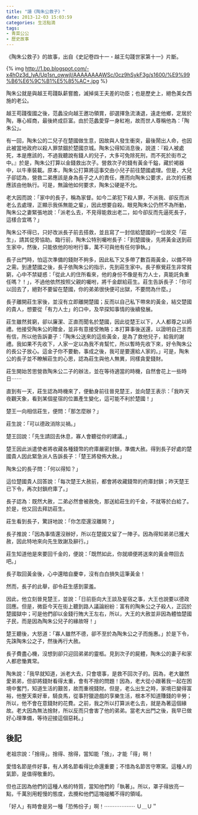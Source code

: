 ```yaml
---
title: "讀《陶朱公救子》"
date: 2013-12-03 15:03:59
categories: 生活點滴
tags:
- 青菜公公
- 歷史故事
---
```


《陶朱公救子》的故事，出自《史記卷四十一・越王勾踐世家第十一》片斷。

{% img http://1.bp.blogspot.com/-x4hOz3d_lyA/Up1sn_owwjI/AAAAAAAAWSc/0cz9hSykF3g/s1600/%E9%99%B6%E6%9C%B1%E5%85%AC+.jpg %}
<!-- more -->

陶朱公就是與越王苟踐臥薪嘗膽，滅掉吳王夫差的功臣；也是歷史上，絕色美女西施的老公。

越王苟踐復國之後，范蠡没向越王邀功領賞，卻選擇急流湧退，遠走他鄉，定居於陶，專心經商，最後終成巨富。由於范蠡愛穿一身紅袍，故而世人尊稱他為：「陶朱公」。

有一回，陶朱公的二兒子在楚國做生意，因故與人發生衝突，最後鬧出人命，也因此被當地政府以殺人罪禁錮於楚國京城。陶朱公得知消息後，說道：『殺人被處死，本是應該的，不過我聽說有錢人的兒子，大多可免除死刑，而不死於街市之中。』於是，陶朱公打算以金錢救出次子。營救次子的錢有黃金千鎰，藏於褐器中，以牛車裝載。原本，陶朱公打算將這事交由小兒子前往楚國處理。但是，大兒子卻認為，營救二弟應該是身為長子之人的責任，應而向陶朱公要求，此次的任務應該由他執行。可是，無論他如何要求，陶朱公硬是不允。

老大因而說：「家中的長子，稱為家督。如今二弟犯下殺人罪，不派我、卻反而派老么去處理，正顯示我係無能之輩」，因此想要自殺。眼見陶朱公仍然不為所動，陶朱公之妻緊張地說：「派老么去，不見得能救出老二，如今卻反而先逼死長子，這樣合宜嗎？」

陶朱公不得已，只好改派長子前去搭救，並且寫了一封信給楚國的一位故交「莊生」，請其從旁協助。臨行前，陶朱公特別囑咐長子：「到楚國後，先將黃金送到莊生家中，然後，只能依他的吩咐行事，萬不可與他有任何爭執。」

長子出門時，怕這次準備的錢財不夠多，因此私下又多帶了數百兩黃金，以備不時之需。到達楚國之後，長子依陶朱公的指示，先到莊生家中。長子察覺莊生非常貧窮，心中不禁疑惑：「從此人的住所看來，他的身份不像是有力人士，真能託負重任嗎？！」，不過他依然按照父親的囑咐，將千金獻給莊生。莊生告訴長子：「你可以回去了，絕對不要留在楚國，你的弟弟很快便可出獄，不要問為什麼。」

長子離開莊生家後，並沒有立即離開楚國；反而以自己私下帶來的黃金，結交楚國的貴人，想要從「有力人士」的口中，及早探知事情的後續發展。

莊生雖然貧窮，卻以廉潔、正直而聞名於楚國，因此從楚王以下，人人都尊之以師禮。他接受陶朱公的贈金，並非有意接受賄賂；本打算事後送還，以證明自己言而有信，所以他告訴妻子：「陶朱公送來的這些黃金，是為了救他兒子，給我的謝禮。我如果不先收下，人家一定以為我不肯幫忙，所以暫時先收下來，好令陶朱公的長公子放心。這金子你不要動，事成之後，我可是要還給人家的。」可是，陶朱公的長子並不瞭解莊生的心思，認為莊生與他人無異，同樣貪愛錢財。

莊生開始苦思營救陶朱公二子的辦法，並在等待適當的時機，自然會花上一些時日⋯⋯

直到有一天，莊生認為時機來了，便動身前往晉見楚王，並向楚王表示：「我昨天夜觀天象，看到某個星宿的位置產生變化，這可能不利於楚國！」

楚王一向相信莊生，便問：「那怎麼辦？」

莊生說：「可以德政消除災禍。」

楚王回說：「先生請回去休息，寡人會聽從你的建議。」

楚王因此派遣使者將收藏各種錢幣的府庫嚴密封鎖，準備大赦。得到長子好處的楚國貴人因此緊急派人告訴長子：「楚王將發佈大赦。」

陶朱公的長子問：「何以得知？」

這位楚國貴人回答說：「每次楚王大赦前，都會將收藏錢幣的府庫封鎖；昨天楚王已下令，再次封鎖府庫了。」

長子認為：既然大赦，二弟必然會被赦免，那送給莊生的千金，不就等於白給了。於是，他又回去拜訪莊生。

莊生看到長子，驚訝地說：「你怎麼還沒離開？」

長子推說：「因為事情還沒辦好，所以在楚國又留了一陣子。因為得知弟弟已獲大赦，因此特地來向先生致謝及辭行。」

莊生知道他是來要回千金的，便說：「既然如此，你就順便將送來的黃金帶回去吧。」

長子取回黃金後，心中還暗自慶幸，沒有白白損失這筆黃金！

然而，長子的此舉，卻令莊生感到蒙羞。

因此，他立刻晉見楚王，並說：「日前臣向大王談及星宿之事，大王也說要以德政回應。但是，微臣今天在街上聽到路人議論紛紛：富有的陶朱公之子殺人，正囚於楚國獄中；可是他們卻以金錢行賄大王左右，所以，大王的大赦並非因為體恤楚國子民，而是因為陶朱公兒子的緣故呀！」

楚王聽後，大怒道：「寡人雖然不德，卻不至於為陶朱公之子而施惠。」於是下令，先誅陶朱公之子，然後再行大赦。

長子費盡心機，沒想到卻只迎回弟弟的靈柩。見到次子的屍體，陶朱公的妻子和家人都悲慟異常。

陶朱說：「我早就知道，派老大去，只會壞事，是救不回次子的。因為，老大雖然愛弟弟，但卻將錢財看得太重，會有不捨的問題！因為，老大從小跟著我一起在困境中奮鬥，知道生活的艱苦，故而重視錢財。但是，老么出生之時，家境已變得富裕，他整天乘好車，騎良馬，從事狩獵遊戲的享樂生活，根本不知道賺錢的辛勞；所以，他不會在意錢財的花費。之前，我之所以打算派老么去，就是為著這個緣故。老大因為無法捨財，所以反而只會害了他的弟弟。當老大出門之後，我早已做好心理準備，等待迎接這個惡耗。」

## 後記

老祖宗說：「捨得」。捨得、捨得，當知能「捨」，才能「得」啊！

愛惜名節是件好事，有人將名節看得比命還重要；不惜為名節苦守寒窯。這種人的氣節，是值得敬重的。

但也正因為他們的這種人格的特質，當知他們的「執著」。所以，罩子得放亮一點，千萬別用輕慢的態度，去攪和他們這塊碰觸不得的領域。

「好人」有時會是另一種「恐怖份子」啊！⋯⋯⋯⋯⋯⋯ Ｕ＿Ｕ＂

